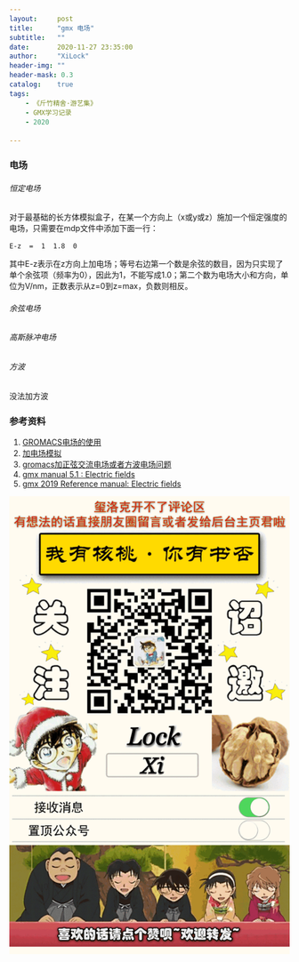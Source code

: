```yaml
---
layout:     post
title:      "gmx 电场"
subtitle:   ""
date:       2020-11-27 23:35:00
author:     "XiLock"
header-img: ""
header-mask: 0.3
catalog:    true
tags:
    - 《斤竹精舍·游艺集》
    - GMX学习记录
    - 2020

---
```

### 电场
###### 恒定电场
对于最基础的长方体模拟盒子，在某一个方向上（x或y或z）施加一个恒定强度的电场，只需要在mdp文件中添加下面一行：

```
E-z  =  1  1.8  0
```
 其中E-z表示在z方向上加电场；等号右边第一个数是余弦的数目，因为只实现了单个余弦项（频率为0），因此为1，不能写成1.0；第二个数为电场大小和方向，单位为V/nm，正数表示从z=0到z=max，负数则相反。

###### 余弦电场

###### 高斯脉冲电场

###### 方波
没法加方波


### 参考资料
1. [GROMACS电场的使用](https://jerkwin.github.io/2016/06/29/GROMACS%E7%94%B5%E5%9C%BA%E7%9A%84%E4%BD%BF%E7%94%A8/)
1. [加电场模拟](http://gainstrong.net/works/menhu/2018-06-25/109.html)
1. [gromacs加正弦交流电场或者方波电场问题](http://bbs.keinsci.com/thread-18476-1-1.html)
1. [gmx manual 5.1 : Electric fields](https://manual.gromacs.org/documentation/5.1/user-guide/mdp-options.html#electric-fields)
1. [gmx 2019 Reference manual: Electric fields](https://manual.gromacs.org/documentation/2019/reference-manual/special/electric-fields.html)

![](/img/wc-tail.GIF)
